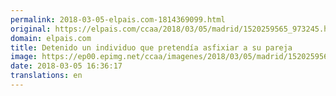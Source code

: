 ```yaml
---
permalink: 2018-03-05-elpais.com-1814369099.html
original: https://elpais.com/ccaa/2018/03/05/madrid/1520259565_973245.html#?ref=rss&format=simple&link=link
domain: elpais.com
title: Detenido un individuo que pretendía asfixiar a su pareja
image: https://ep00.epimg.net/ccaa/imagenes/2018/03/05/madrid/1520259565_973245_1520260054_rrss_normal.jpg
date: 2018-03-05 16:36:17
translations: en
---
```


